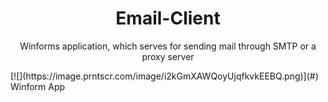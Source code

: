# <h1 style="text-align: center;"><strong>Email-Client</strong></h1>
<p style="text-align: center;">Winforms application, which serves for sending mail through SMTP or a proxy server</p>
[![](https://image.prntscr.com/image/i2kGmXAWQoyUjqfkvkEEBQ.png)](#)
Winform App
